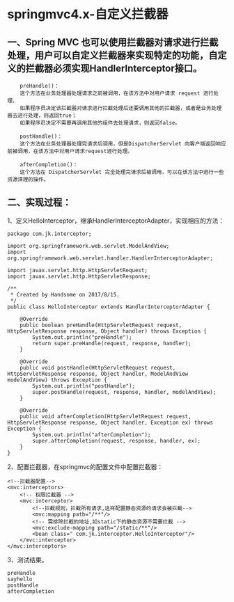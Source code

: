 springmvc4.x-自定义拦截器
===

一、Spring MVC 也可以使用拦截器对请求进行拦截处理，用户可以自定义拦截器来实现特定的功能，自定义的拦截器必须实现HandlerInterceptor接口。
----
        preHandle()：
        这个方法在业务处理器处理请求之前被调用，在该方法中对用户请求 request 进行处理。
        如果程序员决定该拦截器对请求进行拦截处理后还要调用其他的拦截器，或者是业务处理器去进行处理，则返回true；
        如果程序员决定不需要再调用其他的组件去处理请求，则返回false。
        
        postHandle()：
        这个方法在业务处理器处理完请求后调用，但是DispatcherServlet 向客户端返回响应前被调用，在该方法中对用户请求request进行处理。
        
        afterCompletion()：
        这个方法在 DispatcherServlet 完全处理完请求后被调用，可以在该方法中进行一些资源清理的操作。

二、实现过程：
---
1、定义HelloInterceptor，继承HandlerInterceptorAdapter，实现相应的方法：
```
package com.jk.interceptor;

import org.springframework.web.servlet.ModelAndView;
import org.springframework.web.servlet.handler.HandlerInterceptorAdapter;

import javax.servlet.http.HttpServletRequest;
import javax.servlet.http.HttpServletResponse;

/**
 * Created by Handsome on 2017/8/15.
 */
public class HelloInterceptor extends HandlerInterceptorAdapter {

    @Override
    public boolean preHandle(HttpServletRequest request, HttpServletResponse response, Object handler) throws Exception {
        System.out.println("preHandle");
        return super.preHandle(request, response, handler);
    }

    @Override
    public void postHandle(HttpServletRequest request, HttpServletResponse response, Object handler, ModelAndView modelAndView) throws Exception {
        System.out.println("postHandle");
        super.postHandle(request, response, handler, modelAndView);
    }

    @Override
    public void afterCompletion(HttpServletRequest request, HttpServletResponse response, Object handler, Exception ex) throws Exception {
        System.out.println("afterCompletion");
        super.afterCompletion(request, response, handler, ex);
    }
}

```


2、配置拦截器，在springmvc的配置文件中配置拦截器：
```
<!--拦截器配置-->
<mvc:interceptors>
    <!-- 权限拦截器 -->
    <mvc:interceptor>
        <!--拦截规则，拦截所有请求,这样配置静态资源的请求会被拦截-->
        <mvc:mapping path="/**"/>
        <!-- 需排除拦截的地址,如static下的静态资源不需要拦截 -->
        <mvc:exclude-mapping path="/static/**"/>
        <bean class=" com.jk.interceptor.HelloInterceptor"/>
    </mvc:interceptor>
</mvc:interceptors>
```

3、测试结果。
```
preHandle
sayhello
postHandle
afterCompletion
```